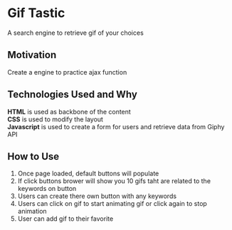 # Gif Tastic
A search engine to retrieve gif of your choices

## Motivation
Create a engine to practice ajax function

## Technologies Used and Why
**HTML** is used as backbone of the content  
**CSS** is used to modify the layout  
**Javascript** is used to create a form for users and retrieve data from Giphy API

## How to Use
1. Once page loaded, default buttons will populate
2. If click buttons brower will show you 10 gifs taht are related to the keywords on button
3. Users can create there own button with any keywords
4. Users can click on gif to start animating gif or click again to stop animation
5. User can add gif to their favorite
